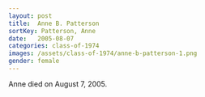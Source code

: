 ```yaml
---
layout: post
title:  Anne B. Patterson
sortKey: Patterson, Anne
date:   2005-08-07
categories: class-of-1974
images: /assets/class-of-1974/anne-b-patterson-1.png
gender: female
---
```

Anne died on August 7, 2005.
